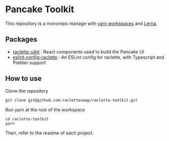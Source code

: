 # Pancake Toolkit

This repository is a monorepo manage with [yarn workspaces](https://classic.yarnpkg.com/en/docs/workspaces/) and [Lerna](https://lerna.js.org/). 

## Packages

- [raclette-uikit](https://github.com/racletteswap/raclette-toolkit/tree/master/packages/pancake-uikit) : React components used to build the Pancake UI
- [eslint-config-raclette](https://github.com/racletteswap/raclette-toolkit/tree/master/packages/eslint-config-raclette) : An ESLint config for raclette, with Typescript and Prettier support

## How to use

Clone the repository 

```
git clone git@github.com:racletteswap/raclette-toolkit.git
```

Run yarn at the root of the workspace

```
cd raclette-toolkit
yarn
```

Then, refer to the readme of each project.